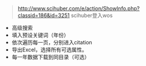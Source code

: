 > http://www.scihuber.com/e/action/ShowInfo.php?classid=186&id=3251
> scihuber登入wos

- 高级搜索
- 填入预设关键词（年份）
- 依次遍历每一页，分别进入citation
- 导出Excel，选择所有可选属性。
- 每一年数据下载到同目录（可选）
